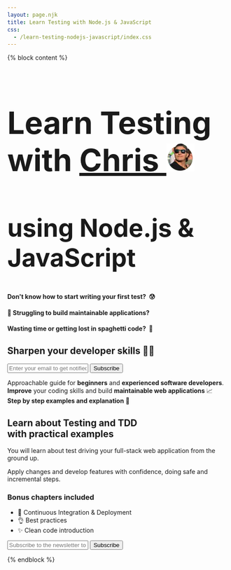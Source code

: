 ```yaml
---
layout: page.njk
title: Learn Testing with Node.js & JavaScript
css:
  - /learn-testing-nodejs-javascript/index.css
---
```


{% block content %}

<div class="alert">
  <h1 class="no-anchor" style="font-size: 5em">
    Learn Testing
     <span class="with-chris">with <a href="https://twitter.com/christian_fei">Chris <img class="logo vam no-shadow" src="/assets/images/cf4.64x64.webp" alt=""></a></span>
  </h1>
  <h2 class="no-anchor" style="font-size: 4em">
    using Node.js & JavaScript
  </h2>
  <h4 class="no-anchor">
    Don't know how to start writing your first test? &nbsp;😰
  </h4>
  <h4 class="no-anchor">
    🤔&nbsp;Struggling to build maintainable applications?
  </h4>
  <h4 class="no-anchor">
    Wasting time or getting lost in spaghetti code?&nbsp; 🤮
  </h4>
  <div class="tac">
    <form
      action="https://buttondown.email/api/emails/embed-subscribe/christianfei"
      method="post"
      target="popupwindow"
      onsubmit="window.open('https://buttondown.email/learn-testing-nodejs-javascript', 'popupwindow')"
      class="embeddable-buttondown-form"
    >
      <h2 class="no-anchor no-mt tac">
        Sharpen your developer skills 👩‍💻
      </h2>
      <input type="email" name="email" id="bd-email" placeholder="Enter your email to get notified on the launch 🚀" class="block-input">
      <input type="hidden" name="tag" value="learn-testing" />
      <input type="hidden" value="1" name="embed"></input>
      <input type="submit" value="Subscribe" class="block-input"></input>
      <p class="contained">
        Approachable guide for <b>beginners</b> and <b>experienced software developers</b>.
        <br>
        <b>Improve</b> your coding skills and build <b>maintainable web applications</b> 📈
        <br>
        <b>Step by step examples and explanation</b> 🐶
      </p>
    </form>
  </div>
  <div class="contained tal">
    <p>
      <h2 class="no-anchor">
        Learn about Testing and TDD<br> with practical examples
      </h2>
    </p>
    <p>
      You will learn about test driving your full-stack web application from the ground up.
    </p>
    <p>
      Apply changes and develop features with confidence, doing safe and incremental steps.
    </p>
    <div class="tal contained">
      <h3 class="no-anchor">Bonus chapters included</h3>
      <ul>
        <li>📗&nbsp;Continuous Integration & Deployment</li>
        <li>👌&nbsp;Best practices</li>
        <li>✨&nbsp;Clean code introduction</li>
      </ul>
    </div>
    <form
      action="https://buttondown.email/api/emails/embed-subscribe/christianfei"
      method="post"
      target="popupwindow"
      onsubmit="window.open('https://buttondown.email/christianfei', 'popupwindow')"
      class="embeddable-buttondown-form secondary"
    >
      <input type="email" name="email" id="bd-email" placeholder="Subscribe to the newsletter to get notified on the launch 🚀" class="block-input">
      <input type="hidden" name="tag" value="learn-testing" />
      <input type="hidden" value="1" name="embed"></input>
      <input type="submit" value="Subscribe" class="block-input"></input>
    </form>
  </div>
</div>

{% endblock %}